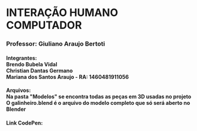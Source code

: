 <h1>INTERAÇÃO HUMANO COMPUTADOR</h1>

<h3>Professor: Giuliano Araujo Bertoti</h3>

<h4>
<p>
Integrantes: <br />
Brendo Bubela Vidal<br />
Christian Dantas Germano<br />
Mariana dos Santos Araujo - RA: 1460481911056
</p>
</h4>

<h4>
<p>
Arquivos: <br />
Na pasta "Modelos" se encontra todas as peças em 3D usadas no projeto<br />
O galinheiro.blend é o arquivo do modelo completo que só será aberto no Blender<br />
</p>    
</h4> 

<h4>
<p>
Link CodePen: <https://codepen.io/brendovidal/pen/mdeQxLZ>   
</p>  
</h4>



